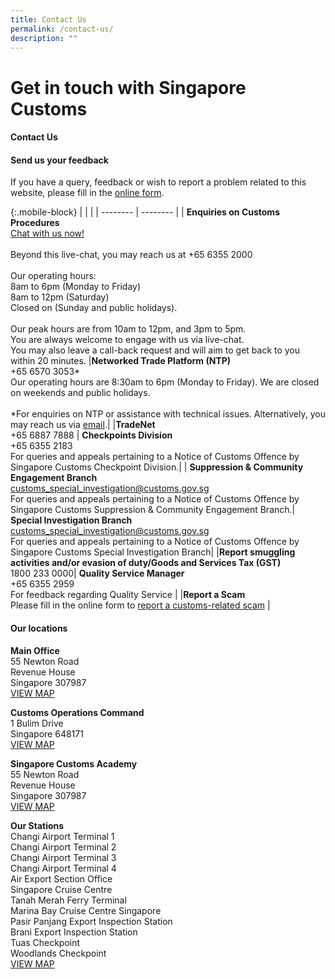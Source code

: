 ```yaml
---
title: Contact Us
permalink: /contact-us/
description: ""
---
```

# Get in touch with Singapore Customs


#### Contact Us

#### Send us your feedback 
If you have a query, feedback or wish to report a problem related to this website, please fill in the [online form](/feedback/).<br>

{:.mobile-block}
| | | 
| -------- | -------- | 
| **Enquiries on Customs Procedures**<br> [Chat with us now!](https://go.gov.sg/customs-live-chat)<br><br>Beyond this live-chat, you may reach us at +65 6355 2000 <br><br>Our operating hours:<br> 8am to 6pm (Monday to Friday)<br> 8am to 12pm (Saturday)<br>Closed on (Sunday and public holidays).<br><br>Our peak hours are from 10am to 12pm, and 3pm to 5pm.<br>You are always welcome to engage with us via live-chat.<br> You may also leave a call-back request and will aim to get back to you within 20 minutes. |**Networked Trade Platform (NTP)** <br> +65 6570 3053* <br>Our operating hours are 8:30am to 6pm (Monday to Friday). We are closed on weekends and public holidays. <br><br>*For enquiries on NTP or assistance with technical issues. Alternatively, you may reach us via <a href="https://www.ntp.gov.sg/public/helpdesk/singapore-customs">email</a>.| 
|**TradeNet**<br>+65 6887 7888 | **Checkpoints Division** <br>+65 6355 2183 <br>For queries and appeals pertaining to a Notice of Customs Offence by Singapore Customs Checkpoint Division.|
| **Suppression &amp; Community Engagement Branch** <br> [customs_special_investigation@customs.gov.sg](mailto:customs_special_investigation@customs.gov.sg)<br>For queries and appeals pertaining to a Notice of Customs Offence by Singapore Customs Suppression &amp; Community Engagement Branch.| **Special Investigation Branch** <br> [customs_special_investigation@customs.gov.sg](mailto:customs_special_investigation@customs.gov.sg) <br>For queries and appeals pertaining to a Notice of Customs Offence by Singapore Customs Special Investigation Branch| 
|**Report smuggling activities and/or evasion of duty/Goods and Services Tax (GST)**<br> 1800 233 0000| **Quality Service Manager**<br> +65 6355 2959 <br>For feedback regarding Quality Service | 
|**Report a Scam**<br> Please fill in the online form to [report a customs-related scam](https://form.gov.sg/6302ffcdf87eed00124e0b2d) |


#### Our locations <br>

**Main Office**<br>
55 Newton Road <br>
Revenue House<br>
Singapore 307987<br>
[VIEW MAP ](https://www.google.com/maps/place/Singapore+Customs/@1.2902028,103.7759468,13z/data=!4m5!3m4!1s0x31da19e7aaf7447d:0xba6a0d457d4d2d28!8m2!3d1.3194233!4d103.8418284)

**Customs Operations Command**<br>
1 Bulim Drive<br>
Singapore 648171<br>
[VIEW MAP ](https://www.google.com/maps/place/Customs+Operations+Command/@1.3542604,103.6985735,17z/data=!3m1!4b1!4m5!3m4!1s0x31da0fe38d43e355:0x722e37586657a61a!8m2!3d1.3542604!4d103.7007622?shorturl=1)

**Singapore Customs Academy**<br>
55 Newton Road<br>
Revenue House<br>
Singapore 307987<br>
[VIEW MAP](https://www.google.com/maps?q=55+Newton+Road+Revenue+House+Singapore+307987) 

**Our Stations**<br>
Changi Airport Terminal 1<br>
Changi Airport Terminal 2<br>
Changi Airport Terminal 3<br>
Changi Airport Terminal 4<br>
Air Export Section Office<br>
Singapore Cruise Centre<br>
Tanah Merah Ferry Terminal<br>
Marina Bay Cruise Centre Singapore <br>
Pasir Panjang Export Inspection Station <br>
Brani Export Inspection Station<br>
Tuas Checkpoint<br>
Woodlands Checkpoint<br>
[VIEW MAP ](https://www.google.com/maps?q=Changi+Airport+Terminal+1+Changi+Airport+Terminal+2+Changi+Airport+Terminal+3+Changi+Airport+Terminal+4+Air+Export+Section+Office+Singapore+Cruise+Centre+Tanah+Merah+Ferry+Terminal+Marina+Bay+Cruise+Centre+Singapore+Pasir+Panjang+Export+Inspection+Station+Brani+Export+Inspection+Station+Tuas+Checkpoint+Woodlands+Checkpoint)